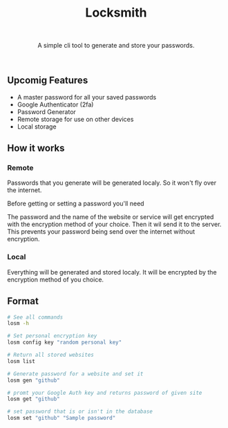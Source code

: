 <h1 align="center">
   Locksmith
</h1>
<br>
<p align="center">
  A simple cli tool to generate and store your passwords.
</p>
<br>

## Upcomig Features
- A master password for all your saved passwords
- Google Authenticator (2fa)
- Password Generator
- Remote storage for use on other devices
- Local storage

## How it works
### Remote
Passwords that you generate will be generated localy. So it won't fly over the internet. 

Before getting or setting a password you'll need 

The password and the name of the website or service will get encrypted with the encryption method of your choice. Then it wil send it to the server. This prevents your password being send over the internet without encryption.

### Local
Everything will be generated and stored localy. It will be encrypted by the encryption method of you choice. 

## Format
```bash
# See all commands
losm -h

# Set personal encryption key
losm config key "random personal key"

# Return all stored websites
losm list

# Generate password for a website and set it 
losm gen "github"

# promt your Google Auth key and returns password of given site
losm get "github"

# set password that is or isn't in the database
losm set "github" "Sample password"
```
